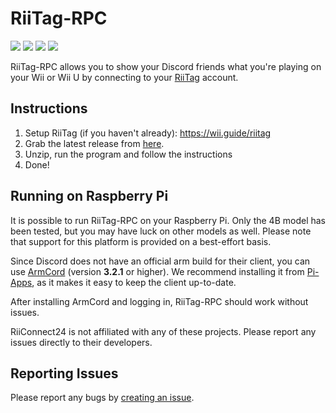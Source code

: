 # RiiTag-RPC

![](https://img.shields.io/github/downloads/RiiConnect24/RiiTag-RPC/total)
![](https://img.shields.io/github/actions/workflow/status/RiiConnect24/RiiTag-RPC/build.yml)
![](https://img.shields.io/github/commit-activity/m/RiiConnect24/RiiTag-RPC)
![](https://img.shields.io/github/last-commit/RiiConnect24/RiiTag-RPC)

RiiTag-RPC allows you to show your Discord friends what you're playing on your Wii or Wii U by connecting to your [RiiTag](https://tag.rc24.xyz/) account.

## Instructions
1. Setup RiiTag (if you haven't already): https://wii.guide/riitag
2. Grab the latest release from [here](https://github.com/RiiConnect24/RiiTag-RPC/releases/latest).
3. Unzip, run the program and follow the instructions
4. Done!

## Running on Raspberry Pi
It is possible to run RiiTag-RPC on your Raspberry Pi. Only the 4B model has been tested, but you may have luck on other models as well.
Please note that support for this platform is provided on a best-effort basis.

Since Discord does not have an official arm build for their client, you can use [ArmCord](https://github.com/ArmCord/ArmCord) (version **3.2.1** or higher).
We recommend installing it from [Pi-Apps](https://github.com/Botspot/pi-apps), as it makes it easy to keep the client up-to-date.

After installing ArmCord and logging in, RiiTag-RPC should work without issues.

RiiConnect24 is not affiliated with any of these projects. Please report any issues directly to their developers.

## Reporting Issues
Please report any bugs by [creating an issue](https://github.com/RiiConnect24/RiiTag-RPC/issues/new).
